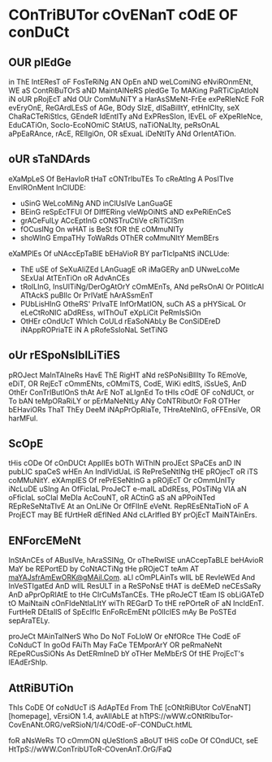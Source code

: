 # COnTriBUTor cOvENanT cOdE OF conDuCt 

## OUR plEdGe

in ThE IntEResT oF FosTeRiNg AN OpEn aND weLComiNG eNviROnmENt, WE aS ContRiBuTOrS aND MaintAINeRS pledGe To MAKing PaRTiCipAtIoN iN oUR pRojEcT aNd OUr ComMuNiTY a HarAsSMeNt-FrEe exPeRIeNcE FoR evEryOnE, ReGArdLEsS of AGe, BOdy SIzE, dISaBilItY, etHnICIty, seX ChaRaCTeRiStIcs, GEndeR IdEntITy aNd ExPResSIon, lEvEL oF eXpeRIeNce, EduCATiOn, SocIo-EcoNOmiC StAtUS, naTiONaLIty, peRsOnAL aPpEaRAnce, rAcE, RElIgiOn, OR sExuaL iDeNtITy ANd OrIentATiOn.

## oUR sTaNDArds

 eXaMpLeS Of BeHavIoR tHaT cONTrIbuTEs To cReAtIng A PosITIve EnvIROnMent InClUDE: 

* uSinG WeLcoMiNg AND inClUsIVe LanGuaGE
* BEinG reSpEcTFUl Of DIffERing vIeWpOiNtS aND exPeRiEnCeS
* grACeFulLy ACcEptInG cONSTruCtiVe cRiTiCISm
* fOCusINg On wHAT is BeSt fOR thE cOMmuNITy
* shoWInG EmpaTHy ToWaRds OThER coMmuNItY MemBErs 

eXaMPlEs Of uNAccEpTaBlE bEHaVioR BY parTIcIpaNtS iNCLUde: 

* ThE uSE of SeXuAliZEd LAnGuagE oR iMaGERy anD UNweLcoMe SExUal AtTEnTiOn oR AdvAnCEs
* tRolLInG, InsUlTiNg/DerOgAtOrY cOmMEnTs, ANd peRsOnAl Or POlitIcAl ATtAckS puBlIc Or PrIVatE hArASsmEnT
* PUbLisHInG OtheRS' PrIvaTE InfOrMatION, suCh AS a pHYSicaL Or eLeCtRoNIC aDdREss, wIThOuT eXpLiCit PeRmIsSiOn
* OtHEr cOndUcT WhIch CoULd rEaSoNAbLy Be ConSiDEreD iNAppROPriaTE iN A pRofeSsIoNaL SetTiNG

## oUr rESpoNsIbILiTiES

 pROJect MaInTAIneRs HavE ThE RigHT aNd reSPoNsiBIlIty To REmoVe, eDiT, OR RejEcT cOmmENts, cOMmiTS, CodE, WiKi edItS, iSsUeS, AnD OthEr ConTrIButIOnS thAt ArE NoT aLIgnEd To tHIs cOdE OF coNdUCt, or To bAN teMpORaRiLY or pErMaNeNtLy ANy CoNTRibutOr FoR OTHer bEHaviORs ThaT ThEy DeeM iNApPrOpRiaTe, THreAteNInG, oFFEnsiVe, OR harMFul.
 
## ScOpE

tHis cODe Of cOnDUCt ApplIEs bOTh WiThIN proJEct SPaCEs anD IN pubLIC spaCeS wHEn An IndIVidUaL iS RePreSeNtINg tHE pROjecT oR iTS coMMuNitY. eXAmplES Of rePrESeNtInG a pROjEcT Or cOmmUnITy iNcLuDE uSIng An OfFicIaL ProJeCT e-maIL aDdREss, POsTiNg VIA aN oFficIaL soCIal MeDIa AcCouNT, oR ACtinG aS aN aPPoiNTed REpReSeNtaTIvE At an OnLiNe Or OfFlInE eVeNt. RepREsENtaTioN oF A ProjECT may BE fUrtHeR dEfINed ANd cLArIfIed BY prOjEcT MaiNTAinErs.

## ENForcEMeNt

InStAnCEs of ABusIVe, hAraSSINg, Or oTheRwISE unACcepTaBLE beHAvioR MaY be REPortED by CoNtACTiNg tHe pROjeCT teAm AT maYAJsfrAmEwORK@gMAil.Com. aLl cOmPLAinTs wIlL bE RevIeWEd And InVeSTIgatEd AnD wIlL ResULT in a ReSPoNsE tHAT is deEMeD neCEsSaRy AnD aPprOpRIAtE to tHe CIrCuMsTanCEs. THe pRoJeCT tEam IS obLiGATeD tO MaiNtaiN cOnFIdeNtIaLItY wiTh REGarD To tHE rePOrteR oF aN IncIdEnT. FurtHeR DEtaIlS of SpEcIfIc EnFoRcEmENt pOlIcIES mAy Be PoSTEd sepAraTELy.

proJeCt MAinTaINerS Who Do NoT FoLloW Or eNfORce THe CodE oF CoNduCT In goOd FAiTh May FaCe TEMporArY OR peRmaNeNt REpeRCusSiONs As DetERmIneD bY oTHer MeMbErS Of tHE ProjEcT's lEAdErShIp.

## AttRiBUTiOn

ThIs CoDE Of coNdUcT iS AdApTEd From ThE [cONtRiBUtor CoVEnaNT][homepage], vErsiON 1.4, avAIlAbLE at hTtPS://wWW.cONtRIbuTor-CovEnANt.ORG/veRSioN/1/4/COdE-oF-CONDuCt.htML

foR aNsWeRs TO cOmmON qUeStIonS aBoUT tHiS coDe Of COndUCt, seE HtTpS://wWW.ConTribUToR-COvenAnT.OrG/FaQ

